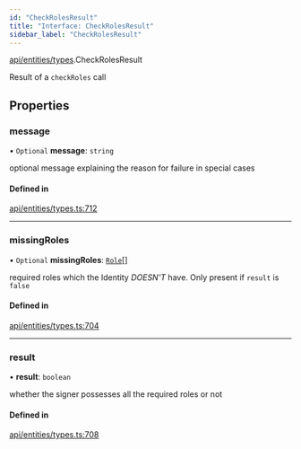 ```yaml
---
id: "CheckRolesResult"
title: "Interface: CheckRolesResult"
sidebar_label: "CheckRolesResult"
---
```


[api/entities/types](../../../../../modules/API/Entities/Types/Types.md).CheckRolesResult

Result of a `checkRoles` call

## Properties

### message

• `Optional` **message**: `string`

optional message explaining the reason for failure in special cases

#### Defined in

[api/entities/types.ts:712](https://github.com/PolymeshAssociation/polymesh-sdk/blob/49a0066c3/src/api/entities/types.ts#L712)

___

### missingRoles

• `Optional` **missingRoles**: [`Role`](../../../../../modules/API/Procedures/Types/Types.md#role)[]

required roles which the Identity *DOESN'T* have. Only present if `result` is `false`

#### Defined in

[api/entities/types.ts:704](https://github.com/PolymeshAssociation/polymesh-sdk/blob/49a0066c3/src/api/entities/types.ts#L704)

___

### result

• **result**: `boolean`

whether the signer possesses all the required roles or not

#### Defined in

[api/entities/types.ts:708](https://github.com/PolymeshAssociation/polymesh-sdk/blob/49a0066c3/src/api/entities/types.ts#L708)
